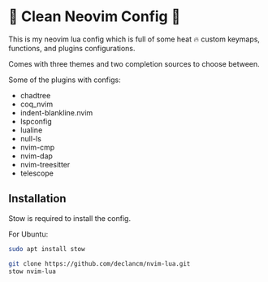 # 🧼 Clean Neovim Config 🧼

This is my neovim lua config which is full of some heat 🔥 custom keymaps, 
functions, and plugins configurations.

Comes with three themes and two completion sources to choose between.

Some of the plugins with configs:
* chadtree
* coq_nvim
* indent-blankline.nvim
* lspconfig
* lualine
* null-ls
* nvim-cmp
* nvim-dap
* nvim-treesitter
* telescope

## Installation

Stow is required to install the config.

For Ubuntu:
```bash
sudo apt install stow
```

```bash
git clone https://github.com/declancm/nvim-lua.git
stow nvim-lua
```


